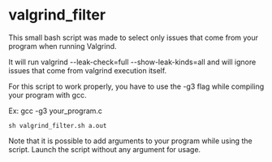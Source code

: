 # valgrind_filter

This small bash script was made to select only issues that come from your program when running Valgrind.

It will run valgrind --leak-check=full --show-leak-kinds=all and will ignore issues that come from valgrind execution itself.

For this script to work properly, you have to use the -g3 flag while compiling your program with gcc.


Ex: gcc -g3 your_program.c

    sh valgrind_filter.sh a.out
    
    
Note that it is possible to add arguments to your program while using the script.
Launch the script without any argument for usage.
